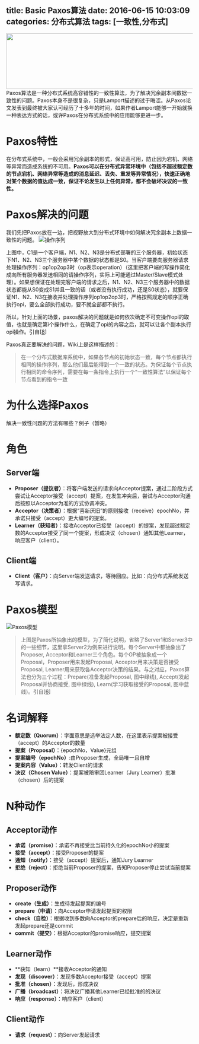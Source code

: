 title: Basic Paxos算法
date: 2016-06-15 10:03:09
categories: 分布式算法
tags: [一致性,分布式]
---
<img src="/img/paxos.jpg" width="600" height="150" class="img-topic" />
Paxos算法是一种分布式系统高容错性的一致性算法，为了解决冗余副本间数据一致性的问题。Paxos本身不是很复杂，只是Lamport描述的过于晦涩。从Paxos论文发表到最终被大家认可经历了十多年的时间，如果作者Lamport能够一开始就换一种表达方式的话，或许Paxos在分布式系统中的应用能够更进一步。
<!--more-->

# Paxos特性
在分布式系统中，一般会采用冗余副本的形式，保证高可用，防止因为宕机、网络等异常而造成系统的不可用。**Paxos可以在分布式异常环境中（包括不超过额定数的节点宕机、网络异常等造成的消息延迟、丢失、重发等异常情况），快速正确地对某个数据的值达成一致，保证不论发生以上任何异常，都不会破坏决议的一致性。**

# Paxos解决的问题
我们先把Paxos放在一边，把视野放大到分布式环境中如何解决冗余副本上数据一致性的问题。
![操作序列](/img/serilied-consistency.png "操作序列")

上图中，C1是一个客户端，N1、N2、N3是分布式部署的三个服务器，初始状态下N1、N2、N3三个服务器中某个数据的状态都是S0。当客户端要向服务器请求处理操作序列：op1op2op3时（op表示operation）（这里把客户端的写操作简化成向所有服务器发送相同的请操作序列，实际上可能通过Master/Slave模式处理）。如果想保证在处理完客户端的请求之后，N1、N2、N3三个服务器中的数据状态都能从S0变成S1并且一致的话（或者没有执行成功，还是S0状态），就要保证N1、N2、N3在接收并处理操作序列op1op2op3时，严格按照规定的顺序正确执行opi，要么全部执行成功，要不就全部都不执行。

所以，针对上面的场景，paxos解决的问题就是如何依次确定不可变操作opi的取值，也就是确定第i个操作什么，在确定了opi的内容之后，就可以让各个副本执行opi操作。引自[[8](http://www.hollischuang.com/archives/693)]

Paxos真正要解决的问题，Wiki上是这样描述的：
> 在一个分布式数据库系统中，如果各节点的初始状态一致，每个节点都执行相同的操作序列，那么他们最后能得到一个一致的状态。为保证每个节点执行相同的命令序列，需要在每一条指令上执行一个“一致性算法”以保证每个节点看到的指令一致

# 为什么选择Paxos
解决一致性问题的方法有哪些？例子（暂略）

# 角色
## Server端
- **Proposer（提议者）**：将客户端发送的请求向Acceptor提案，通过二阶段方式尝试让Acceptor接受（accept）提案，在发生冲突后，尝试与Acceptor沟通后按照以Acceptor为准的方式协调冲突。
- **Acceptor（决策者）**：根据“喜新厌旧”的原则接收（receive）epochNo，并承诺只接受（accept）更大编号的提案。
- **Learner（获知者）**：接收Acceptor已接受（accept）的提案，发现超过额定数的Acceptor接受了同一个提案，形成决议（chosen）通知其他Learner，响应客户（client）。

## Client端
- **Client（客户）**：向Server端发送请求，等待回应。比如：向分布式系统发送写请求。

# Paxos模型
![Paxos模型](/img/paxos-model.png "Paxos模型")
> 上图是Paxos所抽象出的模型，为了简化说明，省略了Server1和Server3中的一些细节，这里拿Server2为例来进行说明。每个Server中都抽象出了Proposer, Acceptor和Learner三个角色。每个OP被抽象成一个Proposal，Proposer用来发起Proposal, Acceptor用来决策是否接受Proposal, Learner用来获取各Acceptor决策的结果。与之对应，Paxos算法也分为三个过程：Prepare(准备发起Proposal, 图中绿线), Accept(发起Proposal并协商接受, 图中绿线), Learn(学习获取接受的Proposal, 图中蓝线)。引自[[6](http://www.cnblogs.com/bodhitree/p/5065754.html)]

# 名词解释
- **额定数（Quorum）**：字面意思是选举法定人数，在这里表示提案被接受（accept）的Acceptor的数量
- **提案（Proposal）**：{epochNo，Value}元组
- **提案编号（epochNo）**:由Proposer生成，全局唯一且自增
- **提案内容（Value）**：转发Client的请求
- **决议（Chosen Value）**：提案被陪审团Learner（Jury Learner）批准（chosen）后的提案

# N种动作
## Acceptor动作
- **承诺（promise）**：承诺不再接受比当前持久化的epochNo小的提案
- **接受（accept）**：接受Proposer的提案
- **通知（notify）**：接受（accept）提案后，通知Jury Learner
- **拒绝（reject）**：拒绝当前Proposer的提案，告知Proposer停止尝试当前提案

## Proposer动作
- **create（生成）**：生成待发起提案的编号
- **prepare（申请）**：向Acceptor申请发起提案的权限
- **check（自检）**：根据收到多数向Acceptor的prepare后的响应，决定是重新发起prepare还是commit
- **commit（提交）**：根据Acceptor的promise响应，提交提案

## Learner动作
- **获知（learn）**接收Acceptor的通知
- **发现（discover）**：发现多数Acceptor接受（accept）提案
- **批准（chosen）**：发现后，形成决议
- **广播（broadcast）**：将决议广播其他Learner已经批准的的决议
- **响应（response）**：响应客户（client）

## Client动作
- **请求（request）**：向Server发起请求